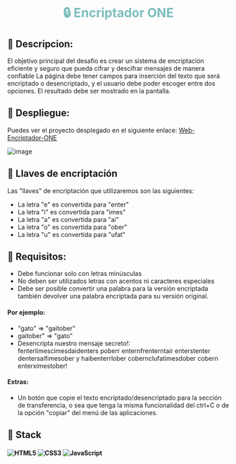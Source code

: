  # <div align="center" style="color: #7Cbdbd">🔒 Encriptador ONE</div>
## 📃 Descripcion:
El objetivo principal del desafío es crear un sistema de encriptación eficiente y seguro que pueda cifrar y descifrar mensajes de manera confiable
La página debe tener campos para inserción del texto que será encriptado o desencriptado, y el usuario debe poder escoger entre dos opciones.
El resultado debe ser mostrado en la pantalla.

## 🚀 Despliegue:
Puedes ver el proyecto desplegado en el siguiente enlace: [Web-Encriptador-ONE]([URL_del_enlace](https://chavez-dev.github.io/Encriptador-ONE/))

![image](https://github.com/chavez-dev/Encriptador-ONE/assets/132727091/32373337-89a4-4e66-8fb5-c89355636a34)

## 🔑 Llaves de encriptación
Las "llaves" de encriptación que utilizaremos son las siguientes:
* La letra "e" es convertida para "enter"
* La letra "i" es convertida para "imes"
* La letra "a" es convertida para "ai"
* La letra "o" es convertida para "ober"
* La letra "u" es convertida para "ufat"

## 📃 Requisitos:
* Debe funcionar solo con letras minúsculas
* No deben ser utilizados letras con acentos ni caracteres especiales
* Debe ser posible convertir una palabra para la versión encriptada también devolver una palabra encriptada para su versión original.

#### Por ejemplo: 
* "gato" => "gaitober" 
* gaitober" => "gato"
* Desencripta nuestro mensaje secreto!: <br>
fenterlimescimesdaidenters poberr enternfrenterntair enterstenter dentersaifimesober y haibenterrlober cobernclufatimesdober cobern enterximestober!

#### Extras:
* Un botón que copie el texto encriptado/desencriptado para la sección de transferencia, o sea que tenga la misma funcionalidad del ctrl+C o de la opción "copiar" del menú de las aplicaciones.

## 🔨  Stack
<div style="color: #111117;" align="left">

#### ![HTML5](https://img.shields.io/badge/html5-%23E34F26.svg?style=for-the-badge&logo=html5&logoColor=white) ![CSS3](https://img.shields.io/badge/css3-%231572B6.svg?style=for-the-badge&logo=css3&logoColor=white) ![JavaScript](https://img.shields.io/badge/javascript-%23323330.svg?style=for-the-badge&logo=javascript&logoColor=%23F7DF1E) 

</div>

<br/>
